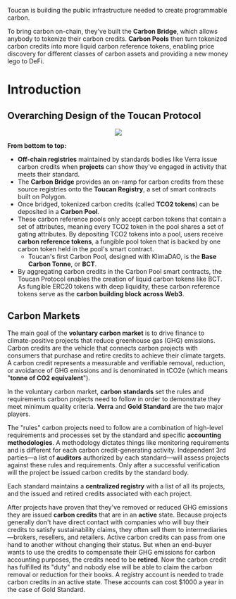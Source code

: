 Toucan is building the public infrastructure needed to create programmable carbon.

To bring carbon on-chain, they've built the **Carbon Bridge**, which allows anybody to tokenize their carbon credits. **Carbon Pools** then turn tokenized carbon credits into more liquid carbon reference tokens, enabling price discovery for different classes of carbon assets and providing a new money lego to DeFi.

# Introduction

## Overarching Design of the Toucan Protocol



<p align="center">
  <img src="https://user-images.githubusercontent.com/81234139/168833780-2bcaf94c-ea07-4acd-b10e-e2e8e8808feb.png" />
</p>

**From bottom to top:**
- **Off-chain registries** maintained by standards bodies like Verra issue carbon credits when **projects** can show they've engaged in activity that meets their standard.
- The **Carbon Bridge** provides an on-ramp for carbon credits from these source registries onto the **Toucan Registry**, a set of smart contracts built on Polygon.
- Once bridged, tokenized carbon credits (called **TCO2 tokens**) can be deposited in a **Carbon Pool**.
- These carbon reference pools only accept carbon tokens that contain a set of attributes, meaning every TCO2 token in the pool shares a set of gating attributes. By depositing TCO2 tokens into a pool, users receive **carbon reference tokens**, a fungible pool token that is backed by one carbon token held in the pool's smart contract.
  - Toucan's first Carbon Pool, designed with KlimaDAO, is the **Base Carbon Tonne**, or **BCT**.
- By aggregating carbon credits in the Carbon Pool smart contracts, the Toucan Protocol enables the creation of liquid carbon tokens like BCT. As fungible ERC20 tokens with deep liquidity, these carbon reference tokens serve as the **carbon building block across Web3**.

## Carbon Markets

The main goal of the **voluntary carbon market** is to drive finance to climate-positive projects that reduce greenhouse gas (GHG) emissions. Carbon credits are the vehicle that connects carbon projects with consumers that purchase and retire credits to achieve their climate targets. A carbon credit represents a measurable and verifiable removal, reduction, or avoidance of GHG emissions and is denominated in tCO2e (which means "**tonne of CO2 equivalent**").

In the voluntary carbon market, **carbon standards** set the rules and requirements carbon projects need to follow in order to demonstrate they meet minimum quality criteria. **Verra** and **Gold Standard** are the two major players.

The "rules" carbon projects need to follow are a combination of high-level requirements and processes set by the standard and specific **accounting methodologies**. A methodology dictates things like monitoring requirements and is different for each carbon credit-generating activity. Independent 3rd parties—a list of **auditors** authorized by each standard—will assess projects against these rules and requirements. Only after a successful verification will the project be issued carbon credits by the standard body.

Each standard maintains a **centralized registry** with a list of all its projects, and the issued and retired credits associated with each project.

After projects have proven that they've removed or reduced GHG emissions they are issued **carbon credits** that are in an **active** state. Because projects generally don't have direct contact with companies who will buy their credits to satisfy sustainability claims, they often sell them to intermediaries—brokers, resellers, and retailers. Active carbon credits can pass from one hand to another without changing their status. But when an end-buyer wants to use the credits to compensate their GHG emissions for carbon accounting purposes, the credits need to be **retired**. Now the carbon credit has fulfilled its "duty" and nobody else will be able to claim the carbon removal or reduction for their books. A registry account is needed to trade carbon credits in an active state. These accounts can cost $1000 a year in the case of Gold Standard.
